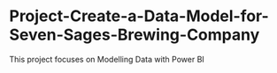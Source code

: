 # Project-Create-a-Data-Model-for-Seven-Sages-Brewing-Company
This project focuses on Modelling Data with Power BI
